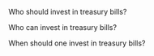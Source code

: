 Who should invest in treasury bills?


Who can invest in treasury bills?


When should one invest in treasury bills?
